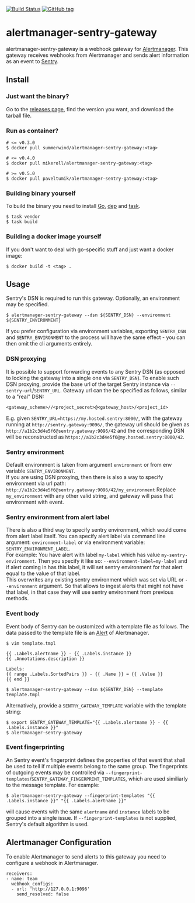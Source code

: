 [![Build Status](https://travis-ci.org/sagor999/alertmanager-sentry-gateway.svg?branch=master)](https://travis-ci.org/sagor999/alertmanager-sentry-gateway) [![GitHub tag](https://img.shields.io/github/tag/sagor999/alertmanager-sentry-gateway.svg)]()

# alertmanager-sentry-gateway

alertmanager-sentry-gateway is a webhook gateway for [Alertmanager](https://github.com/prometheus/alertmanager). This gateway receives webhooks from Alertmanager and sends alert information as an event to [Sentry](https://sentry.io).

## Install 

### Just want the binary?

Go to the [releases page](https://github.com/sagor999/alertmanager-sentry-gateway/releases), find the version you want, and download the tarball file.

### Run as container?
```
# <= v0.3.0
$ docker pull summerwind/alertmanager-sentry-gateway:<tag>

# <= v0.4.0
$ docker pull mikeroll/alertmanager-sentry-gateway:<tag>

# >= v0.5.0
$ docker pull paveltumik/alertmanager-sentry-gateway:<tag>
```

### Building binary yourself

To build the binary you need to install [Go](https://golang.org/), [dep](https://github.com/golang/dep) and [task](https://github.com/go-task/task).

```
$ task vendor
$ task build
```

### Building a docker image yourself
If you don't want to deal with go-specific stuff and just want a docker image:
```
$ docker build -t <tag> .
```


## Usage

Sentry's DSN is required to run this gateway. Optionally, an environment may be specified.

```
$ alertmanager-sentry-gateway --dsn ${SENTRY_DSN} --environment ${SENTRY_ENVIRONMENT}
```

If you prefer configuration via environment variables, exporting `SENTRY_DSN` and `SENTRY_ENVIRONMENT` to the process will have the same effect - you can then omit the cli arguments entirely.

### DSN proxying
It is possible to support forwarding events to any Sentry DSN (as opposed to locking the gateway into a single one via `SENTRY_DSN`). To enable such DSN proxying, provide the base url of the target Sentry instance via `--sentry-url`/`SENTRY_URL`. Gateway url can the be specified as follows, similar to a "real" DSN:  
```
<gateway_scheme>//<project_secret>@<gateway_host>/<project_id>
```
E.g. given `SENTRY_URL=https://my.hosted.sentry:8000/`, with the gateway running at `http://sentry.gateway:9096/`, the gateway url should be given as `http://a1b2c3d4e5f6@sentry.gateway:9096/42` and the corresponding DSN will be reconstructed as `https://a1b2c3d4e5f6@my.hosted.sentry:8000/42`.

### Sentry environment
Default environment is taken from argument `environment` or from env variable `SENTRY_ENVIRONMENT`.  
If you are using DSN proxying, then there is also a way to specify environment via url path:
`http://a1b2c3d4e5f6@sentry.gateway:9096/42/my_environment`
Replace `my_environment` with any other valid string, and gateway will pass that environment with event.

### Sentry environment from alert label
There is also a third way to specify sentry environment, which would come from alert label itself. You can specify alert label via command line argument: `environment-label` or via environment variable: `SENTRY_ENVIRONMENT_LABEL`.  
For example:
You have alert with label `my-label` which has value `my-sentry-environment`. 
Then you specify it like so: `--environment-label=my-label` and if alert coming in has this label, it will set sentry environment for that alert equal to the value of that label.  
This overwrites any existing sentry environment which was set via URL or `--environment` argument. So that allows to ingest alerts that might not have that label, in that case they will use sentry environment from previous methods.


### Event body
Event body of Sentry can be customized with a template file as follows. The data passed to the template file is an [Alert](https://godoc.org/github.com/prometheus/alertmanager/template#Alert) of Alertmanager.

```
$ vim template.tmpl
```
```
{{ .Labels.alertname }} - {{ .Labels.instance }}
{{ .Annotations.description }}

Labels:
{{ range .Labels.SortedPairs }} - {{ .Name }} = {{ .Value }}
{{ end }}
```
```
$ alertmanager-sentry-gateway --dsn ${SENTRY_DSN} --template template.tmpl
```

Alternatively, provide a `SENTRY_GATEWAY_TEMPLATE` variable with the template string:
```
$ export SENTRY_GATEWAY_TEMPLATE="{{ .Labels.alertname }} - {{ .Labels.instance }}"
$ alertmanager-sentry-gateway
```


### Event fingerprinting
An Sentry event's fingerprint defines the properties of that event that shall be used to tell if multiple events belong to the same group. The fingerprints of outgoing events may be controlled via `--fingerprint-templates`/`SENTRY_GATEWAY_FINGERPRINT_TEMPLATES`, which are used similiarly to the message template. For example:
```
$ alertmanager-sentry-gateway --fingerprint-templates "{{ .Labels.instance }}" "{{ .Labels.alertname }}"
```
will cause events with the same `alertname` and `instance` labels to be grouped into a single issue.
If `--fingerprint-templates` is not supplied, Sentry's default algorithm is used.


## Alertmanager Configuration

To enable Alertmanager to send alerts to this gateway you need to configure a webhook in Alertmanager.

```
receivers:
- name: team
  webhook_configs:
  - url: 'http://127.0.0.1:9096'
    send_resolved: false
```
